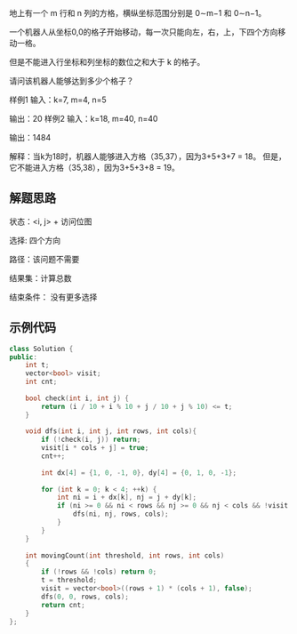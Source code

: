 
地上有一个 m 行和 n 列的方格，横纵坐标范围分别是 0∼m−1 和 0∼n−1。

一个机器人从坐标0,0的格子开始移动，每一次只能向左，右，上，下四个方向移动一格。

但是不能进入行坐标和列坐标的数位之和大于 k 的格子。

请问该机器人能够达到多少个格子？

样例1
输入：k=7, m=4, n=5

输出：20
样例2
输入：k=18, m=40, n=40

输出：1484

解释：当k为18时，机器人能够进入方格（35,37），因为3+5+3+7 = 18。
但是，它不能进入方格（35,38），因为3+5+3+8 = 19。


## 解题思路

状态：<i, j> + 访问位图

选择: 四个方向

路径：该问题不需要

结果集：计算总数

结束条件： 没有更多选择

## 示例代码

```cpp
class Solution {
public:
    int t;
    vector<bool> visit;
    int cnt;
    
    bool check(int i, int j) {
        return (i / 10 + i % 10 + j / 10 + j % 10) <= t;
    }
    
    void dfs(int i, int j, int rows, int cols){
        if (!check(i, j)) return;
        visit[i * cols + j] = true;
        cnt++;
        
        int dx[4] = {1, 0, -1, 0}, dy[4] = {0, 1, 0, -1};
        
        for (int k = 0; k < 4; ++k) {
            int ni = i + dx[k], nj = j + dy[k];
            if (ni >= 0 && ni < rows && nj >= 0 && nj < cols && !visit[ni * cols + nj]) {
                dfs(ni, nj, rows, cols);
            }
        }
    }
    
    int movingCount(int threshold, int rows, int cols)
    {
        if (!rows && !cols) return 0;
        t = threshold;
        visit = vector<bool>((rows + 1) * (cols + 1), false);
        dfs(0, 0, rows, cols);
        return cnt;
    }
};
```